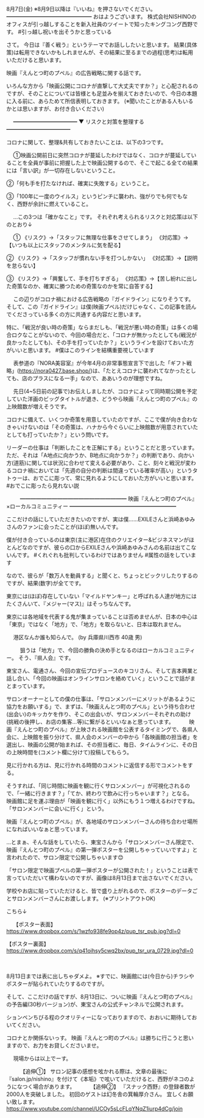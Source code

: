 8月7日(金) ※8月9日以降は『いいね』を押さないでください。
━━━━━━━━━━━━━━━━
おはようございます。
株式会社NISHINOのオフィスが引っ越しすることを新入社員のツイートで知ったキングコング西野です。
#引っ越し祝いを出そうかと思っている
　

さて。
今日は『善く戦う』というテーマでお話ししたいと思います。
結果(具体策)は転用できないかもしれませんが、その結果に至るまでの過程(思考)は転用いただけると思います。

映画『えんとつ町のプペル』の広告戦略に関する話です。

いろんな方から「映画公開にコロナが直撃して大丈夫ですか？」と心配されるのですが、そのことについては皆様とも足並みを揃えておきたいので、今日の本題に入る前に、あらためて所信表明しておきます。
(※聞いたことがある人もいるかとは思いますが、お付き合いください)

　
━━━━━━━━━━━━
▼ リスクと対策を整理する
━━━━━━━━━━━━

コロナに関して、整理&共有しておきたいことは、以下の3つです。

　
①映画公開前日に突然コロナが蔓延したわけではなく、コロナが蔓延していることを全員が事前に把握した上で映画公開するので、そこで起こる全ての結果には「言い訳」が一切存在しないということ。

②「何も手を打たなければ、確実に失敗する」ということ。

③「100年に一度のウイルス」というピンチに襲われ、強がりでも何でもなく、西野が余計に燃えていること。

　
…この3つは「確かなこと」です。
それぞれ考えられるリスクと対応策は以下のとおり↓

　
①
《リスク》→「スタッフに無理な仕事をさせてしまう」
《対応策》→【いつも以上にスタッフのメンタルに気を配る】

②
《リスク》→「スタッフが慣れない手を打つしかない」
《対応策》→【説明を怠らない】

③
《リスク》→「興奮して、手を打ちすぎる」
《対応策》→【苦し紛れに出した奇策なのか、確実に勝つための奇策なのかを常に自答する】

　
この辺りがコロナ禍における広告戦略の『ガイドライン』になりそうてす。
そして、この『ガイドライン』は僕(映画プペル)だけじゃなく、この記事を読んでくださっている多くの方に共通する内容だと思います。

特に、「戦況が良い時の奇策」ならまだしも、「戦況が悪い時の奇策」は多くの場合ロクなことがないので、今回の場合だと、「コロナが無かったとしても(戦況が良かったとしても)、その手を打っていたか？」というラインを設けておいた方がいいと思います。
#僕はこのラインを結構重要視しています

　
表参道の『NORA美容室』が今年4月の非常事態宣言下で出した「ギフト戦略」(https://nora0427.base.shop/)は、「たとえコロナに襲われてなかったとしても、店のプラスになる一手」なので、ああいうのが理想ですね。

　
先日(4~5日前の記事で)お伝えしましたが、コロナによって同時期公開を予定していた洋画のビッグタイトルが退き、どうやら映画『えんとつ町のプペル』の上映館数が増えそうです。

コロナに備えて、いくつか奇策を用意していたのですが、ここで僕が向き合わなきゃいけないのは「その奇策は、ハナから今ぐらいに上映館数が用意されていたとしても打っていたか？」という問いです。

リーダーの仕事は「判断したことを正解にする」ということだと思っています。
ただ、それは「A地点に向かうか、B地点に向かうか？」の判断であり、向かい方(道筋)に関しては状況に合わせて変える必要があり、こと、刻々と戦況が変わるコロナ禍においては「先週の自分の判断は間違っている確率が高い」というタトゥーは、おでこに彫って、常に見れるようにしておいた方がいいと思います。
#おでこに彫ったら見れない説

　
　
━━━━━━━━━━━━━━━━━━━━
映画『えんとつ町のプペル』×ローカルコミュニティー
━━━━━━━━━━━━━━━━━━━━

ここだけの話にしていただきたいのですが、実は僕……EXILEさんと浜崎あゆみさんのファンに会ったことが(ほぼ)無いんです。

僕が付き合っているのは東京(主に港区)在住のクリエイター&ビジネスマンがほとんどなのですが、彼らの口からEXILEさんや浜崎あゆみさんの名前は出てこないんです。
#くれぐれも批判しているわけではありません
#属性の話をしています

なので、彼らが「数万人を動員する」と聞くと、ちょっとビックリしたりするのですが、結果(数字)が全てです。

東京には(ほぼ)存在していない「マイルドヤンキー」と呼ばれる人達が地方にはたくさんいて、『メジャー(マス)』はそっちなんです。

東京には各地域を代表する鬼が集まっていることは否めませんが、日本の中心は「東京」ではなく「地方」で、「地方」を取らないと、日本は取れません。

　
港区なんか誰も知らんで。
(by 兵庫県川西市 40歳 男)

　
　
狙うは「地方」で、今回の勝負の決め手となるのはローカルコミュニティー。
そう、『県人会』です。

東宝さん、電通さん、今回の宣伝プロデュースのキコリさん、そして吉本興業と話し合い、「今回の映画はオンラインサロンを絡めていく」ということで話がまとまっています。

サロンオーナーとしての僕の仕事は、「サロンメンバーにメリットがあるように協力をお願いする」で、まずは、「映画えんとつ町のプペル」という待ち合わせ(出会い)のキッカケを作り、そこの出会いが、サロンメンバーそれぞれの助け(挑戦の後押し、お店の集客…等)に繋がるといいなぁと思っています。
　
　
映画『えんとつ町のプペル』が上映される映画館を公表するタイミングで、各県人会に、上映館を振り分けて、県人会のメンバーの中から「各映画館の担当者」を選出し、映画の公開が始まれば、その担当者に、毎日、タイムラインに、その日の上映時間を(コメント欄に分けて)投稿してもらう。

見に行かれる方は、見に行かれる時間のコメントに返信する形でコメントをする。

そうすれば、「同じ時間に映画を観に行くサロンメンバー」が可視化されるので、「一緒に行きます？」「てか、終わりで飲みに行っちゃいます？」となる。
映画館に足を運ぶ理由が「映画を観に行く」以外にもう１つ増えるわけですね。
「サロンメンバーに会いに行く」という。

映画『えんとつ町のプペル』が、各地域のサロンメンバーさんの待ち合わせ場所になればいいなぁと思っています。

 …とまぁ、そんな話をしていたら、東宝さんから「サロンメンバーさん限定で、映画『えんとつ町のプペル』の第一弾ポスターを公開しちゃっていいですよ」と言われたので、サロン限定で公開しちゃいます😊

「サロン限定で映画プペルの第一弾ポスターが公開された！」ということは表で言っていただいて構わないのですが、画像は8月13日まで出さないでください。

学校やお店に貼っていただけると、皆で盛り上がれるので、ポスターのデータごとサロンメンバーさんにお渡しします。
(※プリントアウトOK)

こちら↓

　
【ポスター表面】
https://www.dropbox.com/s/1wzfo938fe9op4z/pup_tsr_pub.jpg?dl=0

【ポスター裏面】
https://www.dropbox.com/s/q41oihsy5cwq2bx/pup_tsr_ura_0729.jpg?dl=0

　

8月13日までは表に出しちゃダメよ。
※すでに、映画館には(今日から)チラシやポスターが貼られていたりするのですが。

そして、ここだけの話ですが、8月13日に、ついに映画『えんとつ町のプペル』の予告編(30秒バージョン)が、東宝さんの公式チャンネルで公開されます。

ションベンちびる程のクオリティーになっておりますので、おおいに期待しておいてください。

コロナとか関係ないっす。
映画『えんとつ町のプペル』は勝ちに行こうと思いますので、お力をお貸しくださいませ。

　
現場からは以上でーす。

　
　
【追伸①】
サロン記事の感想を呟かれる際は、文章の最後に『salon.jp/nishino』を付けて《本垢》で呟いていただけると、西野がネコのようになつく場合があります。
　
　
【追伸②】
『スナック西野』の登録者数が2000人を突破しました。
初回のゲストは幻冬舎の箕輪厚介さん。
宜しくお願い致します。
　
https://www.youtube.com/channel/UCOy5sLcFLqYNqZ1iurp4dCg/join
